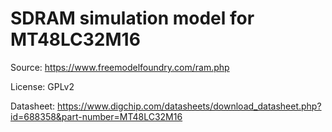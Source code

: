 # SDRAM simulation model for MT48LC32M16

Source: <https://www.freemodelfoundry.com/ram.php>

License: GPLv2

Datasheet: <https://www.digchip.com/datasheets/download_datasheet.php?id=688358&part-number=MT48LC32M16>
